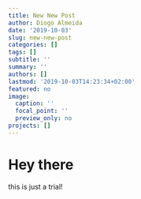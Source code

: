 ```yaml
---
title: New New Post
author: Diogo Almeida
date: '2019-10-03'
slug: new-new-post
categories: []
tags: []
subtitle: ''
summary: ''
authors: []
lastmod: '2019-10-03T14:23:34+02:00'
featured: no
image:
  caption: ''
  focal_point: ''
  preview_only: no
projects: []
---
```

# Hey there

this is just a trial!
